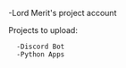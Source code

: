 -Lord Merit's project account 

Projects to upload:

      -Discord Bot
      -Python Apps
      
      
